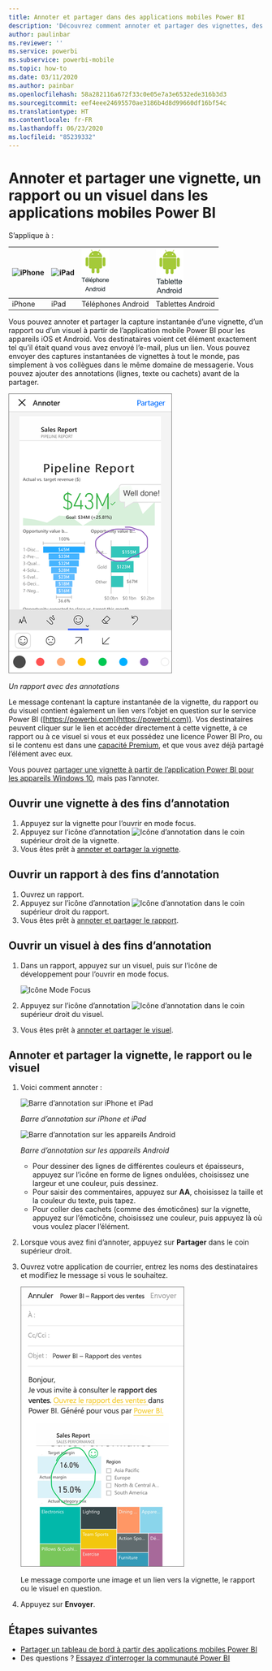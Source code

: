 ```yaml
---
title: Annoter et partager dans des applications mobiles Power BI
description: 'Découvrez comment annoter et partager des vignettes, des rapports et des visuels à partir de l’application mobile Microsoft Power BI pour iOS et Android. '
author: paulinbar
ms.reviewer: ''
ms.service: powerbi
ms.subservice: powerbi-mobile
ms.topic: how-to
ms.date: 03/11/2020
ms.author: painbar
ms.openlocfilehash: 58a282116a672f33c0e05e7a3e6532ede316b3d3
ms.sourcegitcommit: eef4eee24695570ae3186b4d8d99660df16bf54c
ms.translationtype: HT
ms.contentlocale: fr-FR
ms.lasthandoff: 06/23/2020
ms.locfileid: "85239332"
---
```

# <a name="annotate-and-share-a-tile-report-or-visual-in-power-bi-mobile-apps"></a>Annoter et partager une vignette, un rapport ou un visuel dans les applications mobiles Power BI
S’applique à :

| ![iPhone](./media/mobile-annotate-and-share-a-tile-from-the-mobile-apps/iphone-logo-50-px.png) | ![iPad](./media/mobile-annotate-and-share-a-tile-from-the-mobile-apps/ipad-logo-50-px.png) | ![Téléphone Android](./media/mobile-annotate-and-share-a-tile-from-the-mobile-apps/android-phone-logo-50-px.png) | ![Tablette Android](./media/mobile-annotate-and-share-a-tile-from-the-mobile-apps/android-tablet-logo-50-px.png) |
|:--- |:--- |:--- |:--- |
| iPhone |iPad |Téléphones Android |Tablettes Android |

Vous pouvez annoter et partager la capture instantanée d’une vignette, d’un rapport ou d’un visuel à partir de l’application mobile Power BI pour les appareils iOS et Android. Vos destinataires voient cet élément exactement tel qu’il était quand vous avez envoyé l’e-mail, plus un lien. Vous pouvez envoyer des captures instantanées de vignettes à tout le monde, pas simplement à vos collègues dans le même domaine de messagerie. Vous pouvez ajouter des annotations (lignes, texte ou cachets) avant de la partager.

![Rapport avec annotations](./media/mobile-annotate-and-share-a-tile-from-the-mobile-apps/power-bi-iphone-annotate.png)

*Un rapport avec des annotations*

Le message contenant la capture instantanée de la vignette, du rapport ou du visuel contient également un lien vers l’objet en question sur le service Power BI ([https://powerbi.com](https://powerbi.com)). Vos destinataires peuvent cliquer sur le lien et accéder directement à cette vignette, à ce rapport ou à ce visuel si vous et eux possédez une licence Power BI Pro, ou si le contenu est dans une [capacité Premium](../../admin/service-premium-what-is.md), et que vous avez déjà partagé l’élément avec eux. 

Vous pouvez [partager une vignette à partir de l’application Power BI pour les appareils Windows 10](mobile-windows-10-phone-app-get-started.md), mais pas l’annoter.

## <a name="open-a-tile-for-annotating"></a>Ouvrir une vignette à des fins d’annotation
1. Appuyez sur la vignette pour l’ouvrir en mode focus.
2. Appuyez sur l’icône d’annotation ![Icône d’annotation](./././media/mobile-annotate-and-share-a-tile-from-the-mobile-apps/power-bi-ios-annotate-icon.png) dans le coin supérieur droit de la vignette.
3. Vous êtes prêt à [annoter et partager la vignette](mobile-annotate-and-share-a-tile-from-the-mobile-apps.md#annotate-and-share-the-tile-report-or-visual).

## <a name="open-a-report-for-annotating"></a>Ouvrir un rapport à des fins d’annotation
1. Ouvrez un rapport. 
2. Appuyez sur l’icône d’annotation ![Icône d’annotation](./././media/mobile-annotate-and-share-a-tile-from-the-mobile-apps/power-bi-ios-annotate-icon.png) dans le coin supérieur droit du rapport.
3. Vous êtes prêt à [annoter et partager le rapport](mobile-annotate-and-share-a-tile-from-the-mobile-apps.md#annotate-and-share-the-tile-report-or-visual).

## <a name="open-a-visual-for-annotating"></a>Ouvrir un visuel à des fins d’annotation
1. Dans un rapport, appuyez sur un visuel, puis sur l’icône de développement pour l’ouvrir en mode focus. 
   
    ![Icône Mode Focus](./media/mobile-annotate-and-share-a-tile-from-the-mobile-apps/power-bi-ios-visual-focus-mode.png)
2. Appuyez sur l’icône d’annotation ![Icône d’annotation](./././media/mobile-annotate-and-share-a-tile-from-the-mobile-apps/power-bi-ios-annotate-icon.png) dans le coin supérieur droit du visuel.
3. Vous êtes prêt à [annoter et partager le visuel](mobile-annotate-and-share-a-tile-from-the-mobile-apps.md#annotate-and-share-the-tile-report-or-visual).

## <a name="annotate-and-share-the-tile-report-or-visual"></a>Annoter et partager la vignette, le rapport ou le visuel
1. Voici comment annoter :  
   
   ![Barre d’annotation sur iPhone et iPad](./media/mobile-annotate-and-share-a-tile-from-the-mobile-apps/power-bi-ios-annotation-menu.png)
   
   *Barre d’annotation sur iPhone et iPad*
   
   ![Barre d’annotation sur les appareils Android](./media/mobile-annotate-and-share-a-tile-from-the-mobile-apps/power-bi-android-annotate-bar.png)
   
   *Barre d’annotation sur les appareils Android*
   
   * Pour dessiner des lignes de différentes couleurs et épaisseurs, appuyez sur l’icône en forme de lignes ondulées, choisissez une largeur et une couleur, puis dessinez.  
   * Pour saisir des commentaires, appuyez sur **AA**, choisissez la taille et la couleur du texte, puis tapez.  
   * Pour coller des cachets (comme des émoticônes) sur la vignette, appuyez sur l’émoticône, choisissez une couleur, puis appuyez là où vous voulez placer l’élément.   
2. Lorsque vous avez fini d’annoter, appuyez sur **Partager** dans le coin supérieur droit.
3. Ouvrez votre application de courrier, entrez les noms des destinataires et modifiez le message si vous le souhaitez.  
   
   ![Rapport annoté par e-mail](./media/mobile-annotate-and-share-a-tile-from-the-mobile-apps/power-bi-iphone-annotate-send.png)
   
   Le message comporte une image et un lien vers la vignette, le rapport ou le visuel en question. 
4. Appuyez sur **Envoyer**.

## <a name="next-steps"></a>Étapes suivantes
* [Partager un tableau de bord à partir des applications mobiles Power BI](mobile-share-dashboard-from-the-mobile-apps.md)
* Des questions ? [Essayez d’interroger la communauté Power BI](https://community.powerbi.com/)
